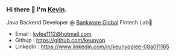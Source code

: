 ### Hi there 👋 I'm [Kevin](https://github.com/keunyop/introduce). 

Java Backend Developer @ [Bankware Global](http://www.bankwareglobal.com) Fintech Lab🔭

- Email : kylee1112@hotmail.com
- Githup : https://github.com/keunyop
- LinkedIn : https://www.linkedin.com/in/keunyoplee-08a011165

<!--
**keunyop/keunyop** is a ✨ _special_ ✨ repository because its `README.md` (this file) appears on your GitHub profile.

Here are some ideas to get you started:

- 🔭 I’m currently working on ...
- 🌱 I’m currently learning ...
- 👯 I’m looking to collaborate on ...
- 🤔 I’m looking for help with ...
- 💬 Ask me about ...
- 📫 How to reach me: ...
- 😄 Pronouns: ...
- ⚡ Fun fact: ...
-->
